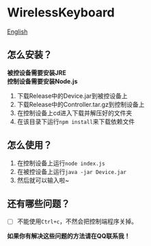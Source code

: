 # WirelessKeyboard

[English](https://github.com/misaka19465/WirelessKeyboard/blob/main/README.md)

## 怎么安装？
**被控设备需要安装JRE**  
**控制设备需要安装Node.js**
1. 下载Release中的Device.jar到被控设备上
2. 下载Release中的Controller.tar.gz到控制设备上
3. 在控制设备上cd进入下载并解压好的文件夹
4. 在该目录下运行`npm install`来下载依赖文件

## 怎么使用？
1. 在控制设备上运行`node index.js`
2. 在被控设备上运行`java -jar Device.jar`
3. 然后就可以输入啦~

## 还有哪些问题？
- [ ] 不能使用`Ctrl+c`，不然会把控制端程序关掉。

**如果你有解决这些问题的方法请在QQ联系我！**
